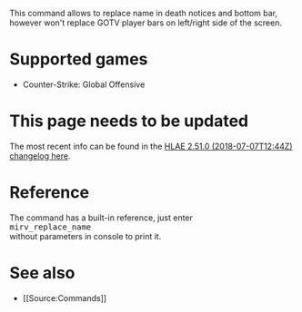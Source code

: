 This command allows to replace name in death notices and bottom bar, however won't replace GOTV player bars on left/right side of the screen.

# Supported games

* Counter-Strike: Global Offensive

# This page needs to be updated

The most recent info can be found in the [HLAE 2.51.0 (2018-07-07T12:44Z) changelog here](https://github.com/advancedfx/advancedfx/releases/tag/v2.51.0).

# Reference

The command has a built-in reference, just enter<br />
<tt>mirv_replace_name</tt><br />
without parameters in console to print it.

# See also

* [[Source:Commands]]
